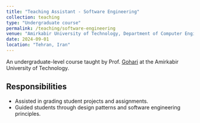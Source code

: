 ```yaml
---
title: "Teaching Assistant - Software Engineering"
collection: teaching
type: "Undergraduate course"
permalink: /teaching/software-engineering
venue: "Amirkabir University of Technology, Department of Computer Engineering"
date: 2024-09-01
location: "Tehran, Iran"
---
```

An undergraduate-level course taught by Prof. [Gohari](https://scholar.google.com/citations?user=ZA9rRWAAAAAJ&hl=en) at the Amirkabir University of Technology.

## Responsibilities

- Assisted in grading student projects and assignments.
- Guided students through design patterns and software engineering principles.
